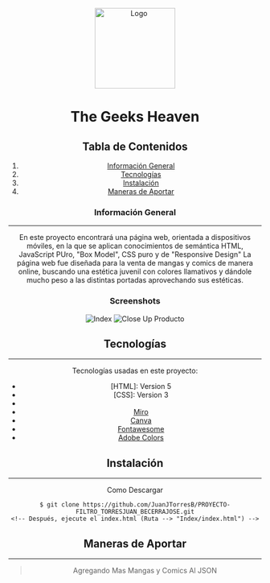 <!-- PROJECT LOGO -->
<br/>
<div align="center">
  <a href="https://github.com/JuanJTorresB/PROYECTO-FILTRO_TORRESJUAN_BECERRAJOSE">
    <img src="/Recursos Globales/Imagenes/Logo2.png" alt="Logo" width="160" height="160">
  </a>

<h1 align="center">The Geeks Heaven</h3>

## Tabla de Contenidos
1. [Información General](#Información-General)
2. [Tecnologías](#Tecnologías)
3. [Instalación](#Instalación)
4. [Maneras de Aportar](#Maneras-de-Aportar)

### Información General
***
En este proyecto encontrará una página web, orientada a dispositivos móviles, en la que se aplican conocimientos de semántica HTML, JavaScript PUro, "Box Model", CSS puro y de "Responsive Design"
La página web fue diseñada para la venta de mangas y comics de manera online, buscando una estética juvenil con colores llamativos y dándole mucho peso a las distintas portadas aprovechando sus estéticas.

### Screenshots
![Index](/Recursos%20Readme/screenshots/ss_Index.png)
![Close Up Producto](/Recursos%20Readme/screenshots/ss_Primer_Plano_Berserk.png)

## Tecnologías
***
Tecnologías usadas en este proyecto:
* [HTML]: Version 5
* [CSS]: Version 3
* [JavaScript]: ECMA-262
* [Miro](https://miro.com)
* [Canva](https://www.canva.com)
* [Fontawesome](https://fontawesome.com)
* [Adobe Colors](https://color.adobe.com/es/create/color-wheel)

## Instalación
***
Como Descargar
```
$ git clone https://github.com/JuanJTorresB/PROYECTO-FILTRO_TORRESJUAN_BECERRAJOSE.git
<!-- Después, ejecute el index.html (Ruta --> "Index/index.html") -->
```

## Maneras de Aportar
***
> Agregando Mas Mangas y Comics Al JSON
